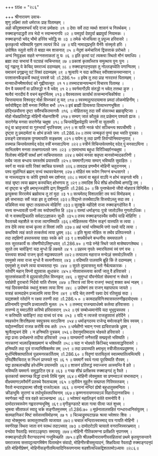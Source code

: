 +++
title = "२८६"

+++
श्रीनारायण उवाच-  
शृणु लक्ष्मि! ततो धर्मराजः प्राह पितामहम् ।  
अहो कीदृशमाश्चर्यं यदि राजा प्रमोक्षदः ॥१ ॥
देवाः सर्वे तदा व्यर्थाः शासनं च निरर्थकम् ।  
रुक्माङ्गदाद्धरौ तत्र भेदो न स्यान्मनागपि ॥२ ॥
यमपुर्या देवपुर्या ब्रह्मपुर्या नियामकः ।  
रुक्माङ्गदो भवेद् भौमो हरिरेव भवेद्धि सः ॥३ ॥
तमेकं भोजयित्वा तु प्रपूज्य हरिवासरे ।  
कृतकृत्यो भविष्यामि गृहाण त्वत्परं विधे ॥४ ॥
यदि नामाद्यप्रभृति यैर्नरैः संस्मृतो हरिः ।  
उपोषितः स्तुतो वापि ते बाह्या मम शासनात् ॥५ ॥
नेदृशं कर्मचारित्वं द्विसत्ताकं प्ररोचते ।  
अन्यं नियुङ्क्ष्व सहते भग्नसत्ताकतां तु यः ॥६ ॥
इति कृत्वां पटं त्यक्त्वा स्थितो मौनं यमाधिपः ।  
ब्रह्मा तदा सभायां वै पटग्राहं व्यचिन्तयत् ॥७ ॥
प्रकाशं कृतवाँस्तत्र समुत्थाय पुनः पुनः ।  
पट्टं गह्णन्तु ये केचिद् यमराज्यं ददाम्यहम् ॥८ ॥
रुक्माङ्गदनृपाज्ञा तु नोल्लङ्घ्येति पणान्वितम् ।  
यमासनं प्रगृह्णन्तु पटं रिक्तं ददाम्यहम् ॥९ ॥
श्रुत्वापि न यदा कश्चित् स्वीयशासनमाप्नवान् ।  
परशासनकैङ्कर्ये स्थातुं परवशे पदे ॥1.286.१० ॥
इयेष तु तदा प्राह नारदस्तं पितामहम् ।  
मानवाधीनमैश्वर्यपदं को गृह्णीयात्सुरः ॥१ १॥
तस्मादत्रान्यपन्थानं विचारय पितामह ।  
येन वै यममार्गो वा प्रतिरुद्धो न वै भवेत् ॥१ २॥
स्वर्गमार्गोऽपि संरुद्धो न भवेत् तत्तथा कुरु ।  
श्रत्वैवं नारदीयं वै वचनं बहुगर्भितम् ॥१३॥
वैवस्वतस्य कार्यार्थं तत्सन्मानचिकीर्षया ।  
चिन्तयामास विश्वसृट् मोक्षे विघ्नकरं तु यत् ॥१४॥
स्वस्मादुत्पादयामास प्रमदां लोकमोहिनीम् ।  
सर्वयोषिद्वरा देवी मनसा निर्मिता बभौ ॥१५॥
इयं ब्राह्मी दिव्यरूपा दिव्याभरणभूषिता ।  
प्रोद्भिन्नयौवना दृष्टा सर्वैश्चकितमानसैः ॥१६ ॥
मोहितास्तु तदा सर्वे संसत्स्था ब्रह्मसृष्टिजाः ।  
मोहो मोक्षप्रतिरोद्धा मोहिनी मोक्षनाशिनी ॥१७॥
सम्यग् जातं कौतुकं तत् प्राहेमान् पश्यतो ह्यजः ।  
सरागेणेह मनसा सरागेणेह चक्षुषा ॥१८॥
चिन्तयेद्विक्षयेद्वापि जननीं वा सुतामपि ।  
वधूं वा भ्रातृजायां वा गुरुभार्यां नृपस्त्रियम् ॥१९॥
स याति नरकं घोरं सञ्चिन्त्य श्वपचीमपि ।  
दृष्ट्वा तु प्रमदामेतां यः क्षोभं व्रजते जनः ॥1.286.२०॥
तस्य जन्मकृतं पुण्यं वृथा भवति पुत्रकाः ।  
प्रसङ्गे दशसाहस्र पुण्यमायाति सङ्क्षयम् ॥२१॥
पापेन तु तदा प्राणी तिर्यग्योनिमवाप्नुयात् ।  
तस्मान्न चिन्तयेत्पश्येद् वदेत् स्त्रीं मनसाऽघिना ॥२२॥
स्त्रीर्न विचिन्तयेत्पश्येद् वदेत् पुं मनसाऽघिना ।  
साभिलाषेण मनसा तत्क्षणात्पतते जनः ॥२३ ॥
एवमाभाष्य बहुधा विरिञ्चिर्ज्ञानचक्षुषा ।  
विलोक्य मोहिनीं सार्थां क्षणं व्यचिन्तयत्ततः ॥२४॥
यथेयं मनसा क्लृप्ता मानसोन्मादकारिणी ।  
तथैव जाता बन्धाय यमस्तोषं प्रयास्यति ॥२५॥
यममार्गोऽनया सम्यग् भविष्यति सुवाहितः ।  
स्वर्गं वा नरकं वापि रिक्तं क्वचिन्न पत्स्यते ॥२६॥
तावदाह प्रणम्यैनं मोहिनी चतुराननम् ।  
पश्य मूर्छान्वितं ब्रह्मन् सभ्यं स्थावरचेतनम् ॥२७॥
मोहितं मम रूपेण निमग्नं बन्धसागरे ।  
स नास्त्यद्यात्र यः कोपि दृश्यते मम दर्शनात् ॥२८॥
स्वल्पं वा बहुलं वाऽपि न क्षोभं सङ्गतो मयि ।  
साहं सृष्टा त्वया ब्रह्मन् कस्यचित् क्षोभणाय तु ॥२९॥
तमादिश विधे शीघ्रं क्षोभयिष्ये क्षणाद्धि तम् ।  
मां दृष्ट्वा च भुवि क्ष्माभृज्जडोपि द्राग् विमुह्यति ॥1.286.३० ॥
किं पुनश्चेतनो जीवो मोहपात्रं विनिर्मितः ।  
इत्युक्त्वा विररामेयं ब्रह्मोवाच तु तां मुदा ॥३ १॥
सत्यमेतद् विशालाक्षि! तव रूपं विमोहकम् ।  
इमे सभासदाः सर्वे जडा इव तु दर्शनात् ॥३२॥
विद्यन्ते तत्तथैवाऽसि विजयोऽस्तु सदा तव ।  
यन्निमित्ता मया सृष्टा तत्प्रसाधय मोहिनि! ॥३३॥
सुराष्ट्रके महीदेशे राजा रुक्माङ्गदोस्ति वै ।  
यस्य सन्ध्यावली पत्नी तव रूपोपमास्ति हि ॥३४॥
यस्यां धर्माङ्गदः पुत्रो जातोऽस्ति गुणतोऽधिकः ।  
यो न वाक्याद्विचलति सर्वदाऽऽज्ञाकरः सुधीः ॥३५॥
तस्य रुक्माङ्गदस्यैव समीपं याहि मोहिनि! ।  
रैवताख्ये महाशैले स राजा त्वागमिष्यति ॥३६॥
मोहितस्तव गीतेन सङ्गं यास्यति स त्वया ।  
तत्र देवि त्वया वाच्यं कृत्वा तं विवशं त्वति ॥३७॥
अहं भार्या भविष्यामि पणो रक्ष्यो यदि त्वया ।  
कथयिष्ये त्वहं काले तत्कर्तव्यं त्वया ध्रुवम् ॥३८ ॥
इति श्रुत्वा मोहितः स तथैव प्रतिपत्स्यते ।  
तदा तद्दक्षिणो हस्तस्त्वया ग्राह्यः स्वके करे ॥३ ९॥
शपथैर्वचने बन्धनीयः समयपालने ।  
ततः सुरतकार्ये सः तोषणीयोऽतिमुग्धवत् ॥1.286.४० ॥
गाढे स्नेहे स्थिरे जाते मासेष्वपगतेष्वथ ।  
सुरते तव चार्वङ्गि! यदा मुग्धो हि लक्ष्यते ॥४ १ ॥
प्रहस्य नृपतेः स्मारयितव्यं स्वं पणं वचः ।  
यस्त्वया शपथो राजन् कृतो मद्वाक्यपालने ॥४२॥
तत्पालय महाराज मन्येऽहं समयोऽस्त्विति ।  
एवमुक्ते त्वया राजा मुग्धो वै सत्यगौरवात् ॥४३ ॥
वदिष्यति पालयामि ब्रूहि किं ते ददाम्यहम् ।  
एवमुक्ते तु वचने त्वया वाच्यस्तदा नृपः ॥४४ ॥
सुरते तूपवासस्तु मतो नैर्बल्यकारकः ।  
रतेर्योगे महान् विघ्नो ह्युपवासः क्षुधाकरः ॥४५॥
नोपवासस्त्वया कार्यो जातु वै हरिवासरे ।  
सुरतस्रंसकारी मे ह्युपवासोऽस्ति विघ्नकृत् ॥४६ ॥
सुमुग्धां यौवनोपेतां सेवमानां न सेवते ।  
पर्वाक्षेपी दुराचारो निर्दयो याति रौरवम् ॥४७ ॥
त्रिरात्रं त्वां विना राजन्! स्थातुं शक्ता कथं न्वहम् ।  
नाहं दिवसमप्येकं स्थातुं शक्ता त्वया विना ॥४८ ॥
उपोषणं तव राजन् महापापाय जायते ।  
यत्राहं कामदाहेन प्रज्वलामि त्वया विना ॥४९ ॥
यदि चेत् तरुणी रक्ष्या देयं रतिसुखं सदा ।  
यद्यशक्तो रतेर्दाने न रक्ष्या तरुणी तदा ॥1.286.५ ० ॥
कामदाहविनिःश्वासस्तरुणीहृदयोद्भवः ।  
व्रतिनामपि पुण्यानि प्रज्वालयति मूलतः ॥५ १ ॥
तस्माद् राजन्प्रवार्धक्ये कर्तव्या हरिवासराः ।  
तारुण्ये तु ममाऽतीते करिष्ये हरिवासरान् ॥५२ ॥
एवं सम्बोध्यमानोपि यदा भूभृद्वचस्तव ।  
न करिष्यति चार्वङ्गि! तदा वाच्यं परं वचः ॥५३ ॥
यदि न त्यजसे राजन्नुपवासं हरेर्दिने ।  
स्वहस्तेन शिरश्छित्वा स्वपुत्रस्य वराऽसिना ॥५४॥
धर्माङ्गदस्य राजेन्द्र ममोत्सङ्गे क्षिप स्वयम् ।  
यद्येतन्मत्प्रियं राजन्न करोषि वचः क्षतेः ॥५५ ॥
धर्मक्षीणो भवान् गन्ता ह्यचिरान्नरके ध्रुवम् ।  
श्रुत्वैतद्वचनं देवि । न हनिष्यति पुत्रकम् ॥५६॥
देवानुमतिमादाय भोक्ष्यते हरिवासरे ।  
तद्वा प्रजाः प्रभोक्ष्यन्ते तदीया हरिवासरे ॥५७॥
याम्यमार्गो जनैस्तर्हि सम्प्रवृत्तो भविष्यति ।  
नारकाणां भालपङ्क्तिप्रमाणं च भविष्यति ॥५८॥
यदा न भोक्ष्यते किञ्चिद् भक्तत्वाद्धरिवासरे ।  
हनिष्यति तदा पुत्रं राज्याभिषिक्तमेव तम् ॥५९ ॥
तदा प्रयास्यति क्ष्माभृत् स्त्रीजीतत्वप्रदूषणम् ।  
मूर्धाभिषिक्तघातित्वं पुन्नामनरकार्तिताम् ॥1.286.६० ॥
पितॄणां पातयितृत्वं स्वात्मघातित्वमित्यपि ।  
एभिर्दोषैरचिरात् स निधनं प्राप्स्यते नृप ॥६ १ ॥
यममार्गे स्वयं गत्वा पूरयिष्यति रौरवम् ।  
यद्वा व्रतबलाच्छीघ्रं हरेर्धाम्नि प्रयास्यति ॥६२॥
शासनं प्रतिरुद्धं स्याज्जना अत्स्यन्ति वै व्रते ।  
भविष्यति यममार्गः समुद्धाटित एव ह ॥६३ ॥
गच्छ शीघ्रं प्रतीक्षस्व रुक्माङ्गदं तु रैवते ।  
कृतकार्या समागच्छ विद्धां दास्ये तिथिं गृहम् ॥६४॥
मोहिनी त्वेवमुक्ता सा प्रणम्याऽजं सभासदान् ।  
वीक्ष्यमाणाऽमरैर्मार्गे प्रतस्थे रैवताचलम् ॥६५ ॥
तृतीयेन मुहूर्तेन सम्प्राप्ता गिरिमस्तकम् ।  
रैवतो मन्दराद्र्यात्मा सौराष्ट्रे राजतेऽचलः ॥६६ ॥
रत्नानां मन्दिरं ह्येषो बहुधातुसमन्वितः ।  
क्रीडाभूमिः सुराणां च तपोभूर्यस्तपस्विनाम् ॥६७॥
कृष्णनारायणस्याऽयं विहारोद्यानसन्निभः ।  
स्वर्णरक्षा नदी यत्र वहते काञ्चनप्रभा ॥६८ ॥
भवेश्वरं महालिङ्गं वर्तते वामनोपि वै ।  
दामोदरस्वरूपेण गह्वरारण्यभूमिषु ॥६९॥
मृगीकुण्डतटे बाला गत्वा पीत्वा जलं शुभम् ।  
भुक्त्वा सीताफलं स्वादु चक्रे सङ्गीतमुत्तमम् ॥1.286.७० ॥
मूर्छनातालसहितं गान्धारध्वनिसंयुतम् ।  
क्लमहानिकरं मिष्टं सर्वसत्त्वविमोहनम् ॥७ १ ॥
चिञ्चाद्रुमघटाछन्नः श्रत्वा भवेश्वरः शिवः ।  
तदा भोक्तुमनाः कामातुरश्चाति व्यजायत ॥७२॥
चचाल मन्दिरात्स्वस्माद् यत्र गायति मोहिनी ।  
स्वर्णरेखा स्थिरा जाता वनं स्तब्धं तदाऽभवत् ॥७३ ॥
दामोदरोऽपि चायातो वनराजिस्वरभ्रमात् ।  
वनदेवा रैवताद्रिः स्वराऽऽकृष्टाः समाययुः ॥७४॥
मोहिनी गीतिकामग्ना प्रतीक्षति नृपागमम् ।  
रुक्माङ्गदोऽपि वैराग्यादरण्यं गन्तुमिच्छति ॥७५॥
इति श्रीलक्ष्मीनारायणीयसंहितायां प्रथमे कृतयुगसन्ताने यमराजस्य सत्तापट्टत्यागमिषेण पितामहेन संवादो, मोहिनीस्त्रीसमुत्पादनं, शिक्षयित्वा रैवताद्रौ रुक्माङ्गदनृपं प्रति मोहिनीप्रेषणं, मोहिनीसङ्गीतमित्यादिनिरूपणनामा षडशीत्यधिकद्विशततमोऽध्यायः ॥२८६॥
    
